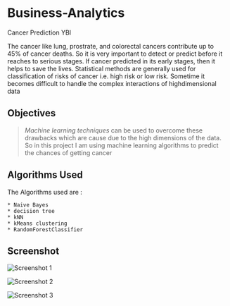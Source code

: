 # Business-Analytics
Cancer Prediction YBI

The cancer like lung, prostrate, and colorectal cancers contribute up to 45% of cancer deaths. So it is very important to detect or predict before it reaches to serious stages. If cancer predicted in its early stages, then it helps to save the lives. Statistical methods are generally used for classification of risks of cancer i.e. high risk or low risk. Sometime it becomes difficult to handle the complex interactions of highdimensional data


## Objectives

> *Machine learning techniques* can be used to overcome these drawbacks which are cause due to the high dimensions of the data. So in this project I am using machine learning algorithms to predict the chances of getting cancer

## Algorithms Used

The Algorithms used are : 

	* Naive Bayes
	* decision tree
	* kNN
	* kMeans clustering
	* RandomForestClassifier


## Screenshot

![Screenshot 1](/screenshots/ss1.png)

![Screenshot 2](/screenshots/ss2.png)

![Screenshot 3](/screenshots/ss3.png)
